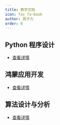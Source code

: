 ```yaml
---
title: 教学文档
icon: fas fa-book
author: 周子力
order: 0
---
```


## Python 程序设计

- [查看详情](python/README.md)

## 鸿蒙应用开发

- [查看详情](harmony/README.md)

## 算法设计与分析

- [查看详情](algorithm/README.md)

<!-- ## 机器学习

- [查看详情](machineLearning/README.md) -->
